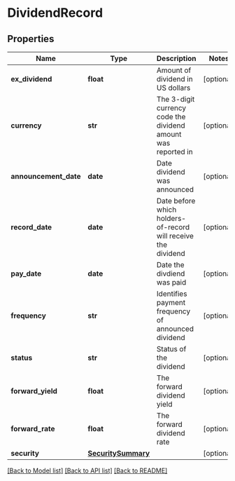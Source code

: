 # DividendRecord

## Properties
Name | Type | Description | Notes
------------ | ------------- | ------------- | -------------
**ex_dividend** | **float** | Amount of dividend in US dollars | [optional] 
**currency** | **str** | The 3-digit currency code the dividend amount was reported in | [optional] 
**announcement_date** | **date** | Date dividend was announced | [optional] 
**record_date** | **date** | Date before which holders-of-record will receive the dividend | [optional] 
**pay_date** | **date** | Date the divdiend was paid | [optional] 
**frequency** | **str** | Identifies payment frequency of announced dividend | [optional] 
**status** | **str** | Status of the dividend | [optional] 
**forward_yield** | **float** | The forward dividend yield | [optional] 
**forward_rate** | **float** | The forward dividend rate | [optional] 
**security** | [**SecuritySummary**](SecuritySummary.md) |  | [optional] 

[[Back to Model list]](../README.md#documentation-for-models) [[Back to API list]](../README.md#documentation-for-api-endpoints) [[Back to README]](../README.md)


